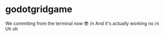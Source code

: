 # godotgridgame
We commiting from the terminal now :sunglasses: /n
And it's actually working no /n
Uh oh
